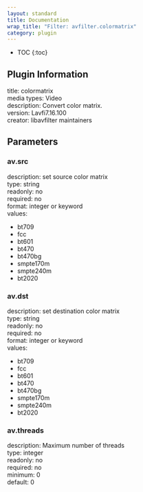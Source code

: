 ```yaml
---
layout: standard
title: Documentation
wrap_title: "Filter: avfilter.colormatrix"
category: plugin
---
```

* TOC
{:toc}

## Plugin Information

title: colormatrix  
media types:
Video  
description: Convert color matrix.  
version: Lavfi7.16.100  
creator: libavfilter maintainers  

## Parameters

### av.src

  
description:
set source color matrix  
type: string  
readonly: no  
required: no  
format: integer or keyword  
values:  

* bt709
* fcc
* bt601
* bt470
* bt470bg
* smpte170m
* smpte240m
* bt2020

### av.dst

  
description:
set destination color matrix  
type: string  
readonly: no  
required: no  
format: integer or keyword  
values:  

* bt709
* fcc
* bt601
* bt470
* bt470bg
* smpte170m
* smpte240m
* bt2020

### av.threads

  
description:
Maximum number of threads  
type: integer  
readonly: no  
required: no  
minimum: 0  
default: 0  

